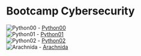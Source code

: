 # Bootcamp Cybersecurity


![Python00](https://progress-bar.dev/63/?title=🔄%20&color=303030&width=100) - [Python00](https://github.com/SrJupi/python00)  
![Python01](https://progress-bar.dev/0/?title=🚫%20&color=303030&width=100) - [Python01]()  
![Python02](https://progress-bar.dev/0/?title=🚫%20&color=303030&width=100) - [Python02]()  
![Arachnida](https://progress-bar.dev/0/?title=🚫%20&color=303030&width=100) - [Arachnida]()  
